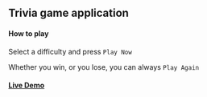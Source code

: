 ## Trivia game application

#### How to play
Select a difficulty and press `Play Now`

Whether you win, or you lose, you can always `Play Again`

#### [Live Demo](https://reverent-hermann-9b74cc.netlify.app/)
